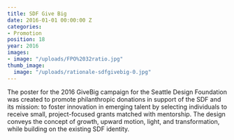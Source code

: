 ```yaml
---
title: SDF Give Big
date: 2016-01-01 00:00:00 Z
categories:
- Promotion
position: 18
year: 2016
images:
- image: "/uploads/FPO%2032ratio.jpg"
thumb_image:
  image: "/uploads/rationale-sdfgivebig-0.jpg"
---
```


The poster for the 2016 GiveBig campaign for the Seattle Design Foundation was created to promote philanthropic donations in support of the SDF and its mission: to foster innovation in emerging talent by selecting individuals to receive small, project-focused grants matched with mentorship. The design conveys the concept of growth, upward motion, light, and transformation, while building on the existing SDF identity.